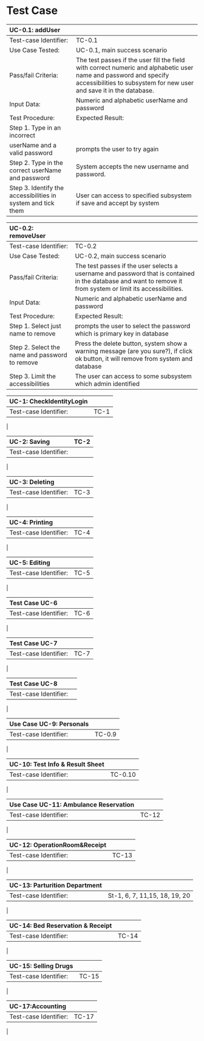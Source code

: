 # Test Case #  

| UC-0.1: addUser          |                                                                    |  
|:-------------------------|:--------------------------------------------------------------------------------|  
| Test-case Identifier:    |TC-0.1                                                    |  
|Use Case Tested: |UC-0.1, main success scenario |  
|Pass/fail Criteria: |The test passes if the user fill the field with correct numeric and alphabetic user name and password and specify accessibilities to subsystem for new user and save it in the database.|  
|Input Data: |Numeric  and alphabetic userName and password|  
|Test Procedure: |Expected Result:|  
|Step 1. Type in an incorrect
userName and a valid password	|prompts the user to try again |  
|Step 2. Type in the correct userName and password | System accepts the new username and password.|
|Step 3. Identify the accessibilities in system and tick them |User can access to specified subsystem if save and accept by system|  


| UC-0.2: removeUser       |                                                                    |  
|:-------------------------|:--------------------------------------------------------------------------------|  
| Test-case Identifier:    |TC-0.2                                                  |  
|Use Case Tested: | UC-0.2, main success scenario |  
|Pass/fail Criteria: |The test passes if the user selects a username and password that is contained in the database and want to remove it from system or limit its accessibilities.|  
|Input Data: |Numeric  and alphabetic userName and password|  
|Test Procedure:	|Expected Result:|   
|Step 1. Select just name to remove	|prompts the user to select the password which is primary key in database|
|Step 2. Select the name and password to remove	|Press the delete button, system show a warning message (are you sure?), if click ok button, it will remove from system and database|  
|Step 3. Limit the accessibilities	|The user can access to some subsystem which admin identified |   


| UC-1: CheckIdentityLogin |                                                                    |  
|:-------------------------|:--------------------------------------------------------------------------------|  
| Test-case Identifier:      |TC-1                                                    |  
|

| UC-2: Saving             | TC-2                                                                  |  
|:-------------------------|:--------------------------------------------------------------------------------|  
| Test-case Identifier:      |                                                     |  
|

| UC-3: Deleting           |                                                                    |  
|:-------------------------|:--------------------------------------------------------------------------------|  
| Test-case Identifier:      |TC-3                                                    |  
|

| UC-4: Printing           |                                                                    |  
|:-------------------------|:--------------------------------------------------------------------------------|  
| Test-case Identifier:      |TC-4                                                    |  
|

| UC-5: Editing            |                                                                    |  
|:-------------------------|:--------------------------------------------------------------------------------|  
| Test-case Identifier:      |TC-5                                                      |  
|

| Test Case UC-6           |                                                                    |  
|:-------------------------|:--------------------------------------------------------------------------------|  
| Test-case Identifier:      |TC-6                                                    |  
|

| Test Case UC-7           |                                                                    |  
|:-------------------------|:--------------------------------------------------------------------------------|  
| Test-case Identifier:      |TC-7                                                    |  
|

| Test Case UC-8           |                                                                                 |  
|:-------------------------|:--------------------------------------------------------------------------------|  
| Test-case Identifier:      |                                                                           |  
|

| Use Case UC-9: Personals |                                                                                 |  
|:-------------------------|:--------------------------------------------------------------------------------|  
| Test-case Identifier:      |TC-0.9                                                                          |  
|

| UC-10: Test Info & Result Sheet |                                                                          |  
|:-------------------------|:--------------------------------------------------------------------------------|  
| Test-case Identifier:      |TC-0.10                                                                          |  
|

| Use Case UC-11: Ambulance  Reservation |                                                                   |  
|:-------------------------|:--------------------------------------------------------------------------------|  
| Test-case Identifier:      |TC-12                                                                            |  
|

| UC-12: OperationRoom&Receipt |                                                                             |  
|:-------------------------|:--------------------------------------------------------------------------------|  
| Test-case Identifier:      |TC-13                                                                            |  
|

| UC-13: Parturition Department |                                                                            |  
|:-------------------------|:--------------------------------------------------------------------------------|  
| Test-case Identifier:      |St-1, 6, 7, 11,15, 18, 19, 20                                                    |  
|

| UC-14: Bed Reservation & Receipt |                                                                         |  
|:-------------------------|:--------------------------------------------------------------------------------|  
| Test-case Identifier:      |TC-14                                                                             |  
|

| UC-15: Selling Drugs     |                                                                                 |  
|:-------------------------|:--------------------------------------------------------------------------------|  
| Test-case Identifier:      |TC-15                                                                            |  
|

| UC-17:Accounting         |                                                                                 |  
|:-------------------------|:--------------------------------------------------------------------------------|  
| Test-case Identifier:    |TC-17                                                                            |  
|


